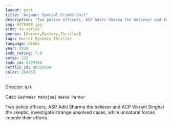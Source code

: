 ```yaml
---
layout: post
title: "Anjaan: Special Crimes Unit"
description: "Two police officers, ASP Aditi Sharma the believer and ACP Vikrant Singhal the skeptic, investigate strange unsolved cases, while unnatural forces impede their efforts..."
img: 8479368.jpg
kind: tv series
genres: [Horror,Mystery,Thriller]
tags: Horror Mystery Thriller 
language: Hindi
year: 2018
imdb_rating: 7.0
votes: 228
imdb_id: 8479368
netflix_id: 80229034
color: 264653
---
```

Director: `N/A`  

Cast: `Gashmeer Mahajani` `Heena Parmar` 

Two police officers, ASP Aditi Sharma the believer and ACP Vikrant Singhal the skeptic, investigate strange unsolved cases, while unnatural forces impede their efforts.